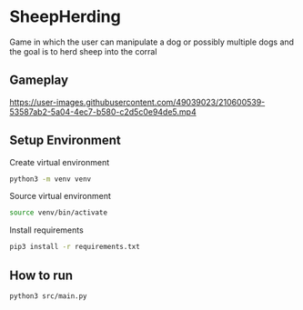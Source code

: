 # SheepHerding
Game in which the user can manipulate a dog or possibly multiple dogs and the goal is to herd sheep into the corral

## Gameplay

https://user-images.githubusercontent.com/49039023/210600539-53587ab2-5a04-4ec7-b580-c2d5c0e94de5.mp4

## Setup Environment

Create virtual environment
```bash
python3 -m venv venv
```

Source virtual environment
```bash
source venv/bin/activate
```

Install requirements
```bash
pip3 install -r requirements.txt
```

## How to run

```bash
python3 src/main.py
```
